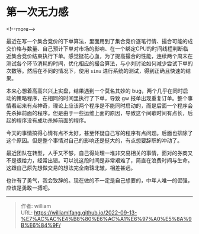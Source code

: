 # 第一次无力感




&lt;!--more--&gt;

最近在写一个集合竞价的下单算法，里面用到了集合竞价逐笔行情、撮合可能的成交价格与数量、自己预计下单对市场的影响、在一个绑定CPU的时间线程判断临近集合竞价结束执行下单。感觉挺花心血，为了提高撮合的性能，连续两个周末在测试各个环节消耗的时间，优化相应的撮合算法，与小刘讨论如何减少尝试下单的次数等。然后在不同的情况下，使用 `simu` 进行系统的测试，得到正确且快速的结果。

本来心想着高高兴兴上实盘，结果遇到一个莫名其妙的 bug，两个几乎在同时启动的策略程序，在相同的时间里执行了下单，导致 gw 报单出现重复订单。整个事情看起来有点神奇，理论上应该两个程序是不能同时启动的，而是后面一个程序会先杀掉前面的程序。但是由于一些运维上面的原因，导致这个间歇时间有点长，后起的程序没有成功杀掉前面的程序。

今天的事情搞得心情有点不太好，甚至怀疑自己写的程序有点问题。后面也排除了这个原因。但是整个事情对自己的影响还是挺大的，有点想要辞职的冲动了。

最近团队在转型，人手又不够，自己得处理一堆非交易相关的事情，面对的券商又不是很给力，经常出错。可以说这段时间是非常艰难了，简直在浪费时间与生命。这跟自己原先想做交易的想法完全南辕北辙，相差甚远。

也许有了勇气，我会致辞的。现在做的不一定是自己想要的，中年人唯一的倔强，应该是勇敢一搏吧。


---

> 作者: william  
> URL: https://williamlfang.github.io/2022-09-13-%E7%AC%AC%E4%B8%80%E6%AC%A1%E6%97%A0%E5%8A%9B%E6%84%9F/  

